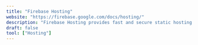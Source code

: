 ```yaml
---
title: "Firebase Hosting"
website: "https://firebase.google.com/docs/hosting/"
description: "Firebase Hosting provides fast and secure static hosting for your web app."
draft: false
tool: ["Hosting"]
---
```

